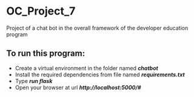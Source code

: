 # OC_Project_7
Project of a chat bot in the overall framework of the developer education program

## To run this program:
* Create a virtual environment in the folder named ***chatbot***
* Install the required dependencies from file named ***requirements.txt***
* Type ***run flask***
* Open your browser at url ***http://localhost:5000/#***
